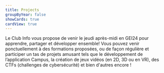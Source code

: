 ```yaml
---
title: Projects
groupByYear: false
showCards: true
cardView: true
---
```


Le Club Info vous propose de venir le jeudi après-midi en GEI24 pour apprendre, partager et développer ensemble! Vous pouvez venir ponctuellement à des formations proposées, ou de façon régulière et participer un tas de projets amusant tels que le développement de l’application Campus, la création de jeux vidéos (en 2D, 3D ou en VR), des CTFs (challenges de cybersécurité) et bien d'autres encore !